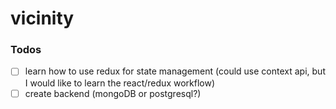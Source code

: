 # vicinity

### Todos
- [ ] learn how to use redux for state management (could use context api, but I would like to learn the react/redux workflow)
- [ ] create backend (mongoDB or postgresql?)
